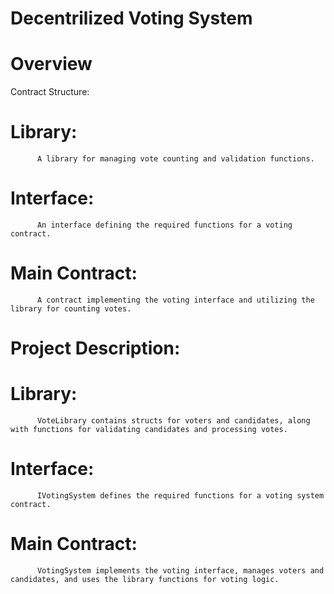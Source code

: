 # Decentrilized Voting System
# Overview

Contract Structure:
# Library:
          A library for managing vote counting and validation functions.
# Interface:
          An interface defining the required functions for a voting contract.
# Main Contract:
          A contract implementing the voting interface and utilizing the library for counting votes.
          
# Project Description:
# Library: 
          VoteLibrary contains structs for voters and candidates, along with functions for validating candidates and processing votes.
# Interface:
          IVotingSystem defines the required functions for a voting system contract.
# Main Contract:
          VotingSystem implements the voting interface, manages voters and candidates, and uses the library functions for voting logic.

